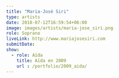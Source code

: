 ```yaml
---
title: "Maria-José Siri"
type: artists
date: 2018-07-12T16:59:54+06:00
image: images/artists/maria-jose_siri.png
role: Soprano
liveLink: http://www.mariajosesiri.com
submitDate: 
show:
  - role: Aïda
    title: Aïda en 2009
    url : /portfolio/2009_aida/
---
```


